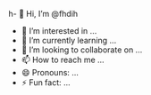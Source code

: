 h- 👋 Hi, I’m @fhdih
- 👀 I’m interested in ...
- 🌱 I’m currently learning ...
- 💞️ I’m looking to collaborate on ...
- 📫 How to reach me ...
- 😄 Pronouns: ...
- ⚡ Fun fact: ...

<!---
fhdih/fhdih is a ✨ special ✨ repository because its `README.md` (this file) appears on your GitHub profile.
You can click the Preview link to take a look at your changes.
--->
